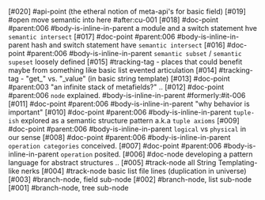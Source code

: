 [#020]       #api-point (the etheral notion of meta-api's for basic field)
[#019] #open move semantic into here #after:cu-001
[#018]       #doc-point #parent:006 #body-is-inline-in-parent
               a module and a switch statement hve `semantic intersect`
[#017]       #doc-point #parent:006 #body-is-inline-in-parent
               hash and switch statement have `semantic intersect`
[#016]       #doc-point #parent:006 #body-is-inline-in-parent
               `semantic subset` / `semantic supeset` loosely defined
[#015]       #tracking-tag - places that could benefit maybe from something
               like basic list evented articulation
[#014]       #tracking-tag - "get_" vs. "_value" (in basic string template)
[#013]       #doc-point #parent:003
               "an infinite stack of metafields?" ..
[#012]       #doc-point #parent:006 `node` explained. #body-is-inline-in-parent
               #formerly:#it-006
[#011]       #doc-point #parent:006 #body-is-inline-in-parent
               "why behavior is important"
[#010]       #doc-point #parent:006 #body-is-inline-in-parent
               `tuple-ish` explored as a semantic structure pattern
               a.k.a `tuple axioms`
[#009]       #doc-point #parent:006 #body-is-inline-in-parent
               `logical` vs `physical` in our sense
[#008]       #doc-point #parent:006 #body-is-inline-in-parent
               `operation categories` conceived.
[#007]       #doc-point #parent:006 #body-is-inline-in-parent
               `operation` posited.
[#006]       #doc-node developing a pattern language for abstract structures ..
[#005]       #track-node all String Templating-like nerks
[#004]       #track-node basic list file lines (duplication in universe)
[#003]       #branch-node, field sub-node
[#002]       #branch-node, list sub-node
[#001]       #branch-node, tree sub-node
